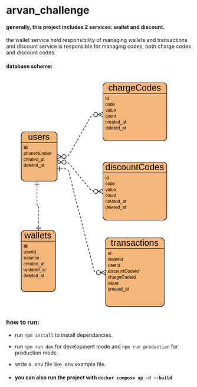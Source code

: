 # arvan_challenge

#### generally, this project includes 2 services: wallet and discount.
the wallet service hold responsibility of managing wallets and transactions and discount service is responsible for managing codes, both charge codes and discount codes.

#### database scheme:
<img src="./assets/database.png" alt="database picture ..." title="database"/>



### how to run:

+ run ```npm install``` to install dependancies.
+ run ```npm run dev``` for development mode and ```npm run production``` for production mode.
+ write a .env file like .env.example file.

+ #### you can also run the project with ```docker compose up -d --build```